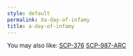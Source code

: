 ```yaml
---
style: default
permalink: Xa-day-of-infamy
title: a-day-of-infamy
---
```

You may also like:
[SCP-376](http://scp-wiki.net/scp-376)
[SCP-987-ARC](http://scp-wiki.net/scp-987-arc)